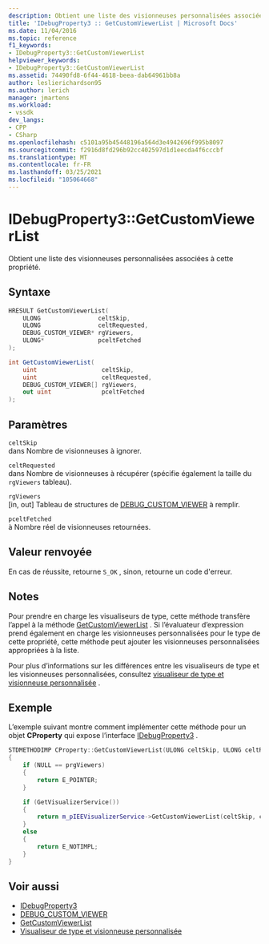 ```yaml
---
description: Obtient une liste des visionneuses personnalisées associées à cette propriété.
title: 'IDebugProperty3 :: GetCustomViewerList | Microsoft Docs'
ms.date: 11/04/2016
ms.topic: reference
f1_keywords:
- IDebugProperty3::GetCustomViewerList
helpviewer_keywords:
- IDebugProperty3::GetCustomViewerList
ms.assetid: 74490fd8-6f44-4618-beea-dab64961bb8a
author: leslierichardson95
ms.author: lerich
manager: jmartens
ms.workload:
- vssdk
dev_langs:
- CPP
- CSharp
ms.openlocfilehash: c5101a95b45448196a564d3e4942696f995b8097
ms.sourcegitcommit: f2916d8fd296b92cc402597d1d1eecda4f6cccbf
ms.translationtype: MT
ms.contentlocale: fr-FR
ms.lasthandoff: 03/25/2021
ms.locfileid: "105064668"
---
```

# <a name="idebugproperty3getcustomviewerlist"></a>IDebugProperty3::GetCustomViewerList
Obtient une liste des visionneuses personnalisées associées à cette propriété.

## <a name="syntax"></a>Syntaxe

```cpp
HRESULT GetCustomViewerList(
    ULONG                celtSkip,
    ULONG                celtRequested,
    DEBUG_CUSTOM_VIEWER* rgViewers,
    ULONG*               pceltFetched
);
```

```csharp
int GetCustomViewerList(
    uint                  celtSkip,
    uint                  celtRequested,
    DEBUG_CUSTOM_VIEWER[] rgViewers,
    out uint              pceltFetched
);
```

## <a name="parameters"></a>Paramètres
`celtSkip`\
dans Nombre de visionneuses à ignorer.

`celtRequested`\
dans Nombre de visionneuses à récupérer (spécifie également la taille du `rgViewers` tableau).

`rgViewers`\
[in, out] Tableau de structures de [DEBUG_CUSTOM_VIEWER](../../../extensibility/debugger/reference/debug-custom-viewer.md) à remplir.

`pceltFetched`\
à Nombre réel de visionneuses retournées.

## <a name="return-value"></a>Valeur renvoyée
En cas de réussite, retourne `S_OK` , sinon, retourne un code d'erreur.

## <a name="remarks"></a>Notes
Pour prendre en charge les visualiseurs de type, cette méthode transfère l’appel à la méthode [GetCustomViewerList](../../../extensibility/debugger/reference/ieevisualizerservice-getcustomviewerlist.md) . Si l’évaluateur d’expression prend également en charge les visionneuses personnalisées pour le type de cette propriété, cette méthode peut ajouter les visionneuses personnalisées appropriées à la liste.

Pour plus d’informations sur les différences entre les visualiseurs de type et les visionneuses personnalisées, consultez [visualiseur de type et visionneuse personnalisée](../../../extensibility/debugger/type-visualizer-and-custom-viewer.md) .

## <a name="example"></a>Exemple
L’exemple suivant montre comment implémenter cette méthode pour un objet **CProperty** qui expose l’interface [IDebugProperty3](../../../extensibility/debugger/reference/idebugproperty3.md) .

```cpp
STDMETHODIMP CProperty::GetCustomViewerList(ULONG celtSkip, ULONG celtRequested, DEBUG_CUSTOM_VIEWER* prgViewers, ULONG* pceltFetched)
{
    if (NULL == prgViewers)
    {
        return E_POINTER;
    }

    if (GetVisualizerService())
    {
        return m_pIEEVisualizerService->GetCustomViewerList(celtSkip, celtRequested, prgViewers, pceltFetched);
    }
    else
    {
        return E_NOTIMPL;
    }
}
```

## <a name="see-also"></a>Voir aussi
- [IDebugProperty3](../../../extensibility/debugger/reference/idebugproperty3.md)
- [DEBUG_CUSTOM_VIEWER](../../../extensibility/debugger/reference/debug-custom-viewer.md)
- [GetCustomViewerList](../../../extensibility/debugger/reference/ieevisualizerservice-getcustomviewerlist.md)
- [Visualiseur de type et visionneuse personnalisée](../../../extensibility/debugger/type-visualizer-and-custom-viewer.md)

